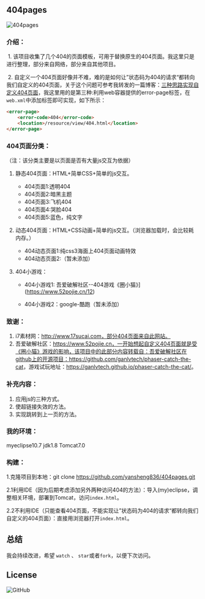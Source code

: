 ## 404pages

![404pages](https://s2.ax1x.com/2019/07/17/ZLQV0g.jpg)



### ﻿介绍：

​	1. 该项目收集了几个404的页面模板，可用于替换原生的404页面。我这里只是进行整理，部分来自网络，部分来自其他项目。

​	2. 自定义一个404页面好像并不难，难的是如何让”状态码为404的请求“都转向我们自定义的404页面，关于这个问题可参考我转发的一篇博客：[三种思路实现自定义404页面](https://blog.csdn.net/weixin_41287260/article/details/96030104)，我这里用的是第三种:利用web容器提供的error-page标签，在`web.xml`中添加<error-page>标签即可实现，如下所示：

```html
<error-page>
    <error-code>404</error-code>
    <location>/resource/view/404.html</location>
</error-page>
```



### 404页面分类：

（注：该分类主要是以页面是否有大量js交互为依据）

1. 静态404页面：HTML+简单CSS+简单的js交互。
   - 404页面1:透明404
   - 404页面2:暗黑主题
   - 404页面3:飞机404
   - 404页面4:哭脸404
   - 404页面5:蓝色，纯文字

2. 动态404页面：HTML+CSS动画+简单的js交互。（浏览器加载时，会比较耗内存。）
   - 404动态页面1:纯css3海面上404页面动画特效
   - 404动态页面2:（暂未添加）
   
3. 404小游戏：
   
   - 404小游戏1: 吾爱破解社区--404游戏《圈小猫》](https://www.52pojie.cn/12)
   
   - 404小游戏2：google-酷跑（暂未添加）
   
     

### 致谢：

1. i7素材网：http://www.17sucai.com，部分404页面来自此网站。
2. 吾爱破解社区：https://www.52pojie.cn，一开始想起自定义404页面就是受《圈小猫》游戏的影响，该项目中的此部分内容转载自：吾爱破解社区在github上的开源项目：<https://github.com/ganlvtech/phaser-catch-the-cat>，游戏试玩地址：<https://ganlvtech.github.io/phaser-catch-the-cat/>。



### 补充内容：

1. 应用js的三种方式。
2. 使超链接失效的方法。
3. 实现跳转到上一页的方法。



### 我的环境：

myeclipse10.7
jdk1.8
Tomcat7.0




### 构建：

1.克隆项目到本地：git clone https://github.com/yansheng836/404pages.git

2.1利用IDE（因为后期考虑添加另外两种访问404的方法）：导入(my)eclipse，调整相关环境，部署到Tomcat，访问`index.html`。

2.2不利用IDE（只能查看404页面，不能实现让”状态码为404的请求“都转向我们自定义的404页面）：直接用浏览器打开`index.html`。



## 总结

我会持续改进，希望 `watch` 、 `star`或者`fork`，以便下次访问。





## License

![GitHub](https://img.shields.io/github/license/yansheng836/404pages.svg)


